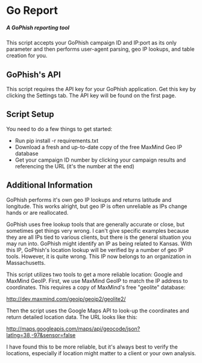 # Go Report
##### A GoPhish reporting tool

This script accepts your GoPhish campaign ID and IP:port as its only parameter and then performs user-agent parsing, geo IP lookups, and table creation for you.

## GoPhish's API
This script requires the API key for your GoPhish application. Get this key by clicking the Settings tab. The API key will be found on the first page.

## Script Setup

You need to do a few things to get started:

* Run pip install -r requirements.txt
* Download a fresh and up-to-date copy of the free MaxMind Geo IP database
* Get your campaign ID number by clicking your campaign results and referencing the URL (it's the number at the end)

## Additional Information

GoPhish performs it's own geo IP lookups and returns latitude and longitude. This works alright, but geo IP is often unreliable as IPs change hands or are reallocated.

GoPhish uses free lookup tools that are generally accurate or close, but sometimes get things very wrong. I can't give specific examples because they are all IPs tied to various clients, but there is the general situation you may run into. GoPhish might identify an IP as being related to Kansas. With this IP, GoPhish's location lookup will be verified by a number of geo IP tools. However, it is quite wrong. This IP now belongs to an organization in Massachusetts.

This script utilizes two tools to get a more reliable location: Google and MaxMind GeoIP. First, we use MaxMind GeoIP to match the IP address to coordinates. This requires a copy of MaxMind's free "geolite" database:

http://dev.maxmind.com/geoip/geoip2/geolite2/

Then the script uses the Google Maps API to look-up the coordinates and return detailed location data. The URL looks like this:

http://maps.googleapis.com/maps/api/geocode/json?latlng=38,-97&sensor=false

I have found this to be more reliable, but it's always best to verify the locations, especially if location might matter to a client or your own analysis.
